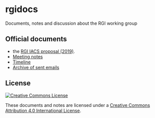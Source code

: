 # rgidocs

Documents, notes and discussion about the RGI working group

## Official documents

- the [RGI IACS proposal (2019)](https://docs.google.com/document/d/1Z1UqkeR_F_b8CgKAKhf8JwUVn4lCmeBkncVZr_xNlvc/edit?usp=sharing).
- [Meeting notes](https://github.com/GLIMS-RGI/rgidocs/blob/master/meeting_notes.md)
- [Timeline](https://docs.google.com/spreadsheets/d/1ZYFcPyYySrXSOf0mmv6zPWlntn91VUzO-OVgOA0Pb6E/edit?usp=sharing)
- [Archive of sent emails](https://docs.google.com/document/d/1JXbkTpKiViVH39fFP3u6m8-mTBYpA1fGgUEdNW9T1ro/edit?usp=sharing)

## License 

[![Creative Commons License](https://mirrors.creativecommons.org/presskit/buttons/88x31/svg/by.svg)](https://creativecommons.org/licenses/by/4.0/)

These documents and notes are licensed under a [Creative Commons Attribution 4.0 International License](https://creativecommons.org/licenses/by/4.0/).
